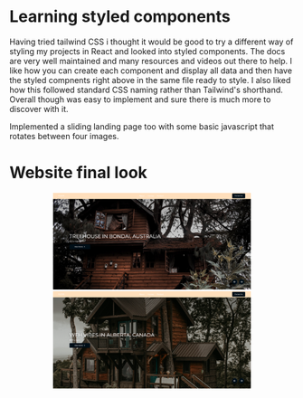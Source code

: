 # Learning styled components

Having tried tailwind CSS i thought it would be good to try a different way of styling my projects in React and looked into styled components. The docs are very well maintained and many resources and videos out there to help. I like how you can create each component and display all data and then have the styled compnents right above in the same file ready to style. I also liked how this followed standard CSS naming rather than Tailwind's shorthand. Overall though was easy to implement and sure there is much more to discover with it.

Implemented a sliding landing page too with some basic javascript that rotates between four images.

# Website final look
<p align="center">
  <img src="src/images/Screenshot 2022-05-05 at 18.05.09.png" width="350" title="hover text">
  <img src="src/images/Screenshot 2022-05-05 at 18.05.17.png" width="350" alt="accessibility text">
</p>
